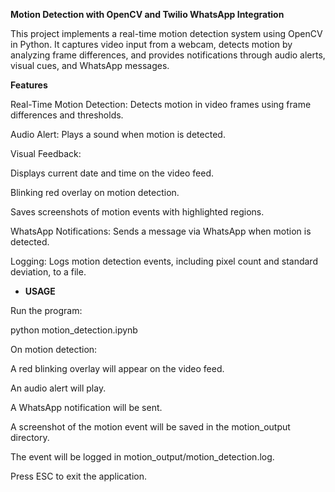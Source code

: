 **Motion Detection with OpenCV and Twilio WhatsApp Integration**

This project implements a real-time motion detection system using OpenCV in Python. It captures video input from a webcam, detects motion by analyzing frame differences, and provides notifications through audio alerts, visual cues, and WhatsApp messages.

**Features**

Real-Time Motion Detection: Detects motion in video frames using frame differences and thresholds.

Audio Alert: Plays a sound when motion is detected.

Visual Feedback:

Displays current date and time on the video feed.

Blinking red overlay on motion detection.

Saves screenshots of motion events with highlighted regions.

WhatsApp Notifications: Sends a message via WhatsApp when motion is detected.

Logging: Logs motion detection events, including pixel count and standard deviation, to a file.


- **USAGE**
  
Run the program:

python motion_detection.ipynb

On motion detection:

  A red blinking overlay will appear on the video feed.

  An audio alert will play.

  A WhatsApp notification will be sent.

  A screenshot of the motion event will be saved in the motion_output directory.

  The event will be logged in motion_output/motion_detection.log.

Press ESC to exit the application.

